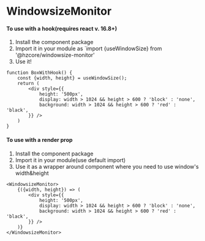 # WindowsizeMonitor

#### To use with a hook(requires react v. 16.8+)

1. Install the component package
2. Import it in your module as `import {useWindowSize} from '@hzcore/windowsize-monitor'
3. Use it!

```
function BoxWithHook() {
    const {width, height} = useWindowSize();
    return (
        <div style={{
            height: '500px',
            display: width > 1024 && height > 600 ? 'block' : 'none',
            background: width > 1024 && height > 600 ? 'red' : 'black',
        }} />
    )
}

```

#### To use with a render prop

1. Install the component package
2. Import it in your module(use default import)
3. Use it as a wrapper around component where you need to use window's width&height

```
<WindowsizeMonitor>
    {({width, height}) => (
        <div style={{
            height: '500px',
            display: width > 1024 && height > 600 ? 'block' : 'none',
            background: width > 1024 && height > 600 ? 'red' : 'black',
        }} />
    )}
</WindowsizeMonitor>
```
